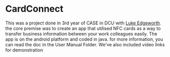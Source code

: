 # CardConnect
This was a project done in 3rd year of CASE in DCU with [Luke Edgeworth](https://github.com/Ledge123). the core premise was to create an app that utilised NFC cards as a way to transfer business
information between your work colleagues easily. The app is on the android platform and coded in java. for more information, you can read the doc in the User Manual Folder. 
We've also included video links for demonstration 
